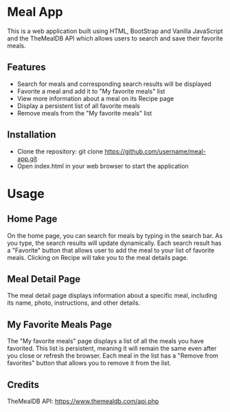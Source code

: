 # Meal App
This is a web application built using HTML, BootStrap and Vanilla JavaScript and the TheMealDB API which allows users to search and save their favorite meals.

## Features
* Search for meals and corresponding search results will be displayed
* Favorite a meal and add it to "My favorite meals" list
* View more information about a meal on its Recipe page
* Display a persistent list of all favorite meals
* Remove meals from the "My favorite meals" list

## Installation
* Clone the repository: git clone https://github.com/username/meal-app.git
* Open index.html in your web browser to start the application

# Usage
## Home Page
On the home page, you can search for meals by typing in the search bar. As you type, the search results will update dynamically. Each search result has a "Favorite" button that allows user to add the meal to your list of favorite meals. Clicking on Recipe will take you to the meal details page.

## Meal Detail Page
The meal detail page displays information about a specific meal, including its name, photo, instructions, and other details.

## My Favorite Meals Page
The "My favorite meals" page displays a list of all the meals you have favorited. This list is persistent, meaning it will remain the same even after you close or refresh the browser. Each meal in the list has a "Remove from favorites" button that allows you to remove it from the list.

## Credits
TheMealDB API: https://www.themealdb.com/api.php
